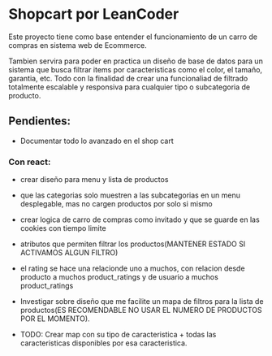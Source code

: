 # Shopcart por LeanCoder

Este proyecto tiene como base entender el funcionamiento de un carro de compras en sistema web de Ecommerce. 

Tambien servira para poder en practica un diseño de base de datos para un sistema que busca filtrar items por caracteristicas como el color, el tamaño, garantia, etc. Todo con la finalidad de crear una funcionaliad de filtrado totalmente escalable y responsiva para cualquier tipo o subcategoria de producto.

## Pendientes:
- Documentar todo lo avanzado en el shop cart

### Con react:
- crear diseño para menu y lista de productos
- que las categorias solo muestren a las subcategorias en un menu desplegable, mas no cargen productos por solo si mismo
- crear logica de carro de compras como invitado y que se guarde en las cookies con tiempo limite


- atributos que permiten filtrar los productos(MANTENER ESTADO SI ACTIVAMOS ALGUN FILTRO)
- el rating se hace una relacionde uno a muchos, con relacion desde producto a muchos product_ratings y de usuario a muchos product_ratings

- Investigar sobre diseño que me facilite un mapa de filtros para la lista de productos(ES RECOMENDABLE NO USAR EL NUMERO DE PRODUCTOS POR EL MOMENTO).
- TODO: Crear map con su tipo de caracteristica + todas las caracteristicas disponibles por esa caracteristica.



